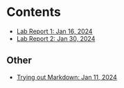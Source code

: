 # Contents

* [Lab Report 1: Jan 16, 2024](lab1.html)
* [Lab Report 2: Jan 30, 2024](lab2.html)


## Other
* [Trying out Markdown: Jan 11, 2024](markdown.html)
